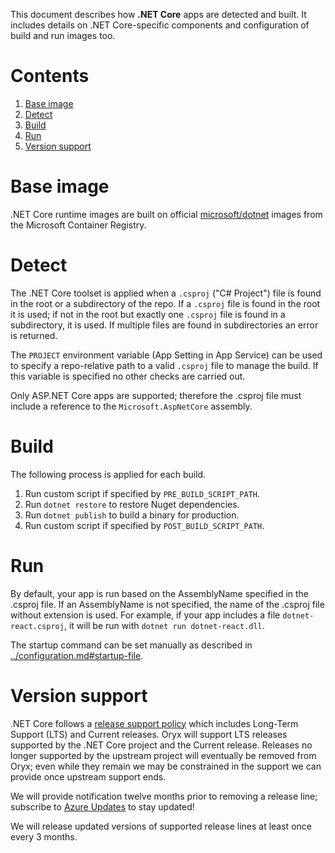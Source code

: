 This document describes how **.NET Core** apps are detected and built. It
includes details on .NET Core-specific components and configuration of build
and run images too.

# Contents

1. [Base image](#base-image)
1. [Detect](#detect)
1. [Build](#build)
1. [Run](#run)
1. [Version support](#version-support)

# Base image

.NET Core runtime images are built on official [microsoft/dotnet][] images from
the Microsoft Container Registry.

[microsoft/dotnet]: https://hub.docker.com/_/microsoft-dotnet-core

# Detect

The .NET Core toolset is applied when a `.csproj` ("C# Project") file is found
in the root or a subdirectory of the repo. If a `.csproj` file is found in the
root it is used; if not in the root but exactly one `.csproj` file is found in
a subdirectory, it is used. If multiple files are found in subdirectories an
error is returned.

The `PROJECT` environment variable (App Setting in App Service) can be used to
specify a repo-relative path to a valid `.csproj` file to manage the build. If
this variable is specified no other checks are carried out.

Only ASP.NET Core apps are supported; therefore the .csproj file must include a
reference to the `Microsoft.AspNetCore` assembly.

# Build

The following process is applied for each build.

1. Run custom script if specified by `PRE_BUILD_SCRIPT_PATH`.
1. Run `dotnet restore` to restore Nuget dependencies.
1. Run `dotnet publish` to build a binary for production.
1. Run custom script if specified by `POST_BUILD_SCRIPT_PATH`.

# Run

By default, your app is run based on the AssemblyName specified in the .csproj
file. If an AssemblyName is not specified, the name of the .csproj file without
extension is used. For example, if your app includes a file
`dotnet-react.csproj`, it will be run with `dotnet run dotnet-react.dll`.

The startup command can be set manually as described in
[../configuration.md#startup-file](../configuration.md#startup=file).

# Version support

.NET Core follows a [release support policy][] which includes Long-Term Support
(LTS) and Current releases.  Oryx will support LTS releases supported by the
.NET Core project and the Current release. Releases no longer supported by the
upstream project will eventually be removed from Oryx; even while they remain
we may be constrained in the support we can provide once upstream support ends.

We will provide notification twelve months prior to removing a release line;
subscribe to [Azure Updates][] to stay updated!

We will release updated versions of supported release lines at least
once every 3 months.

[release support policy]: https://dotnet.microsoft.com/platform/support/policy/dotnet-core
[Azure Updates]: https://azure.microsoft.com/updates/
